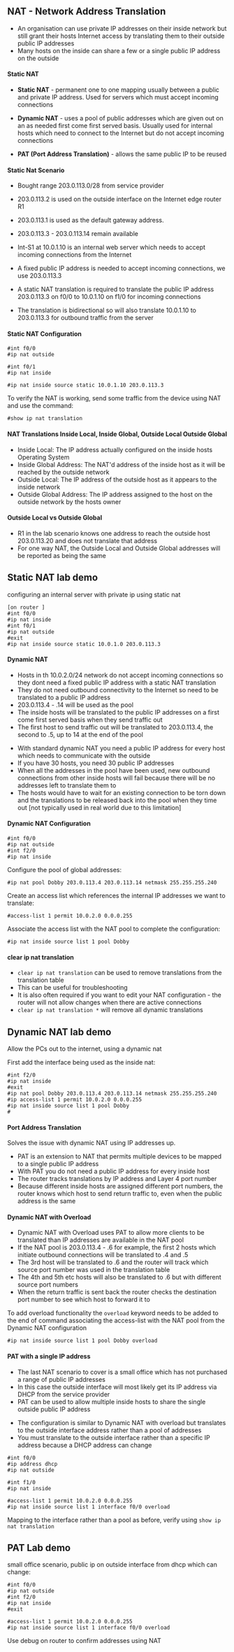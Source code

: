 ## NAT - Network Address Translation

- An organisation can use private IP addresses on their inside network but still grant their hosts Internet access by translating them to their outside public IP addresses
- Many hosts on the inside can share a few or a single public IP address on the outside

#### Static NAT

- **Static NAT** - permanent one to one mapping usually between a public and private IP address. Used for servers which must accept incoming connections

- **Dynamic NAT** - uses a pool of public addresses which are given out on an as needed first come first served basis. Usually used for internal hosts which need to connect to the Internet but do not accept incoming connections

- **PAT (Port Address Translation)** - allows the same public IP to be reused

#### Static Nat Scenario

- Bought range 203.0.113.0/28 from service provider
- 203.0.113.2 is used on the outside interface on the Internet edge router R1
- 203.0.113.1 is used as the default gateway address. 
- 203.0.113.3 - 203.0.113.14 remain available

- Int-S1 at 10.0.1.10 is an internal web server which needs to accept incoming connections from the Internet
- A fixed public IP address is needed to accept incoming connections, we use 203.0.113.3
- A static NAT translation is required to translate the public IP address 203.0.113.3 on f0/0 to 10.0.1.10 on f1/0 for incoming connections
- The translation is bidirectional so will also translate 10.0.1.10 to 203.0.113.3 for outbound traffic from the server 

#### Static NAT Configuration
```
#int f0/0
#ip nat outside

#int f0/1
#ip nat inside

#ip nat inside source static 10.0.1.10 203.0.113.3
```

To verify the NAT is working, send some traffic from the device using NAT and use the command:
```
#show ip nat translation
```

#### NAT Translations Inside Local, Inside Global, Outside Local Outside Global

* Inside Local: The IP address actually configured on the inside hosts Operating System
* Inside Global Address: The NAT'd address of the inside host as it will be reached by the outside network 
* Outside Local: The IP address of the outside host as it appears to the inside network 
* Outside Global Address: The IP address assigned to the host on the outside network by the hosts owner

#### Outside Local vs Outside Global
- R1 in the lab scenario knows one address to reach the outside host 203.0.113.20 and does not translate that address
- For one way NAT, the Outside Local and Outside Global addresses will be reported as being the same 

## Static NAT lab demo
configuring an internal server with private ip using static nat 
```
[on router ]
#int f0/0
#ip nat inside 
#int f0/1 
#ip nat outside 
#exit
#ip nat inside source static 10.0.1.0 203.0.113.3
```

#### Dynamic NAT

- Hosts in th 10.0.2.0/24 network do not accept incoming connections so they dont need a fixed public IP address with a static NAT translation
- They do not need outbound connectivity to the Internet so need to be translated to a public IP address
- 203.0.113.4 - .14 will be used as the pool
- The inside hosts will be translated to the public IP addresses on a first come first served basis when they send traffic out
- The first host to send traffic out will be translated to 203.0.113.4, the second to .5, up to 14 at the end of the pool

* With standard dynamic NAT you need a public IP address for every host which needs to communicate with the outside
* If you have 30 hosts, you need 30 public IP addresses
* When all the addresses in the pool have been used, new outbound connections from other inside hosts will fail because there will be no addresses left to translate them to
* The hosts would have to wait for an existing connection to be torn down and the translations to be released back into the pool when they time out
[not typically used in real world due to this limitation]

#### Dynamic NAT Configuration 
```
#int f0/0
#ip nat outside
#int f2/0
#ip nat inside 
```
Configure the pool of global addresses:
```
#ip nat pool Dobby 203.0.113.4 203.0.113.14 netmask 255.255.255.240
```
Create an access list which references the internal IP addresses we want to translate:
```
#access-list 1 permit 10.0.2.0 0.0.0.255
```
Associate the access list with the NAT pool to complete the configuration:
```
#ip nat inside source list 1 pool Dobby
```

#### clear ip nat translation 

- ```clear ip nat translation``` can be used to remove translations from the translation table
- This can be useful for troubleshooting
- It is also often required if you want to edit your NAT configuration - the router will not allow changes when there are active connections
- ```clear ip nat translation *``` will remove all dynamic translations 

## Dynamic NAT lab demo
Allow the PCs out to the internet, using a dynamic nat

First add the interface being used as the inside nat:
```
#int f2/0
#ip nat inside
#exit
#ip nat pool Dobby 203.0.113.4 203.0.113.14 netmask 255.255.255.240
#ip access-list 1 permit 10.0.2.0 0.0.0.255
#ip nat inside source list 1 pool Dobby
#
```

#### Port Address Translation 
Solves the issue with dynamic NAT using IP addresses up.

- PAT is an extension to NAT that permits multiple devices to be mapped to a single public IP address
- With PAT you do not need a public IP address for every inside host 
- The router tracks translations by IP address and Layer 4 port number
- Because different inside hosts are assigned different port numbers, the router knows which host to send return traffic to, even when the public address is the same

#### Dynamic NAT with Overload

* Dynamic NAT with Overload uses PAT to allow more clients to be translated than IP addresses are available in the NAT pool
* If the NAT pool is 203.0.113.4 - .6 for example, the first 2 hosts which initiate outbound connections will be translated to .4 and .5
* The 3rd host will be translated to .6 and the router will track which source port number was used in the translation table
* The 4th and 5th etc hosts will also be translated to .6 but with different source port numbers
* When the return traffic is sent back the router checks the destination port number to see which host to forward it to

To add overload functionality the ```overload``` keyword needs to be added to the end of command associating the access-list with the NAT pool from the Dynamic NAT configuration
```
#ip nat inside source list 1 pool Dobby overload
```

#### PAT with a single IP address
- The last NAT scenario to cover is a small office which has not purchased a range of public IP addresses
- In this case the outside interface will most likely get its IP address via DHCP from the service provider
- PAT can be used to allow multiple inside hosts to share the single outside public IP address 
* The configuration is similar to Dynamic NAT with overload but translates to the outside interface address rather than a pool of addresses
* You must translate to the outside interface rather than a specific IP address because a DHCP address can change 

```
#int f0/0
#ip address dhcp 
#ip nat outside 

#int f1/0
#ip nat inside 

#access-list 1 permit 10.0.2.0 0.0.0.255
#ip nat inside source list 1 interface f0/0 overload
```

Mapping to the interface rather than a pool as before, verify using ```show ip nat translation```

## PAT Lab demo
small office scenario, public ip on outside interface from dhcp which can change:

```
#int f0/0
#ip nat outside
#int f2/0
#ip nat inside 
#exit

#access-list 1 permit 10.0.2.0 0.0.0.255
#ip nat inside source list 1 interface f0/0 overload
```

Use debug on router to confirm addresses using NAT 






